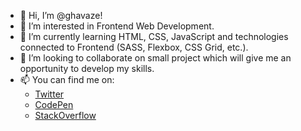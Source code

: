 - 👋 Hi, I’m @ghavaze!
- 👀 I’m interested in Frontend Web Development.
- 🌱 I’m currently learning HTML, CSS, JavaScript and technologies connected to Frontend (SASS, Flexbox, CSS Grid, etc.).
- 💞️ I’m looking to collaborate on small project which will give me an opportunity to develop my skills.
- 📫 You can find me on:
  - [Twitter](https://twitter.com/ghavaze)
  - [CodePen](https://codepen.io/ghavaze)
  - [StackOverflow](https://stackoverflow.com/users/14367964/ghavaze)
